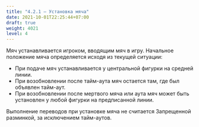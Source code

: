 ```yaml
---
title: "4.2.1 – Установка мяча"
date: 2021-10-01T22:25:44+07:00
draft: true
weight: 4021
level: 4
---
```


Мяч устанавливается игроком, вводящим мяч в игру. Начальное положение мяча определяется исходя из текущей ситуации:

- При подаче мяч устанавливается у центральной фигурки на средней линии.
- При возобновлении после тайм-аута мяч остается там, где был объявлен тайм-аут.
- При возобновлении после мертвого мяча или аута мяч может быть установлен у любой фигурки на предписанной линии.

Выполнение переводов при установке мяча не считается Запрещенной разминкой, за исключением тайм-аутов.
